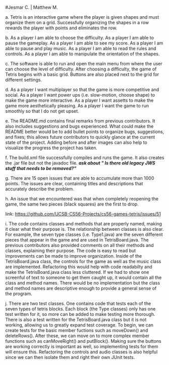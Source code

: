 #Jesmar C. | Matthew M.

a. Tetris is an interactive game where the player is given shapes and must organize them on a grid. Successfully organizing the shapes in a row rewards the player with points and eliminates the row.

b.
As a player I am able to choose the difficulty.
As a player I am able to pause the gameplay.
As a player I am able to see my score.
As a player I am able to pause and play music.
As a player I am able to read the rules and controls.
As a player I am able to manipulate the orientation of the shapes.

c. The software is able to run and open the main menu from where the user can choose the level of difficulty. After choosing a difficulty, the game of Tetris begins with a basic grid. Buttons are also placed next to the grid for different settings.

d.
As a player I want multiplayer so that the game is more competitive and social.
As a player I want power ups (i.e. slow-motion, choose shape) to make the game more interactive.
As a player I want assetts to make the game more aesthetically pleasing.
As a player I want the game to run smoothly so that I do not get upset.

e. The README.md contains final remarks from previous contributors. It also includes suggestions and bugs experienced. What could make the README better would be to add bullet points to organize bugs, suggestions, and fixes; this allows future contributors to quickly glance at the current state of the project. Adding before and after images can also help to visualize the progress the project has taken.

f. The build.xml file successfully compiles and runs the game. It also creates the .jar file but not the javadoc file. *****ask about " Is there old legacy JWS stuff that needs to be removed?"*****

g. There are 15 open issues that are able to accumulate more than 1000 points. The issues are clear, containing titles and descriptions that accurately describe the problem.

h. An issue that we encountered was that when completely reopening the game, the same two pieces (black squares) are the first to
 drop.

link: https://github.com/UCSB-CS56-Projects/cs56-games-tetris/issues/51

i. The code contains classes and methods that are properly named, making it clear what their purpose is. The relationship between classes is also clear. For example, the seven type classes (i.e. Type1.java) are the seven different pieces that appear in the game and are used in TetrisBoard.java. The previous contributors also provided comments on all their methods and classes, explaining their purpose. The code is easy to read but improvements can be made to improve organization. Inside of the TetrisBoard.java class, the controls for the game as well as the music class are implemented. Refactoring this would help with code readabilty and make the TetrisBoard.java class less cluttered. If we had to show one screenful of text to someone to get them caught up, it would contain all the class and method names. There would be no implementation but the class and method names are descriptive enough to provide a general sense of the program.

j. There are two test classes. One contains code that tests each of the seven types of tetris blocks. Each block (the Type classes) only has one test written for it, so more can be added to make testing more thorough. There is also a test written for the TetrisBoard.java class but it is not working, allowing us to greatly expand test coverage. To begin, we can create tests for the basic member fuctions such as moveDown() and deleteRows(). After these, we can move on to more complex member functions such as canMoveRight() and putBlock(). Making sure the buttons are working correctly is important as well, so implementing tests for them will ensure this. Refactoring the controls and audio classes is also helpful since we can then isolate them and right their own JUnit tests.